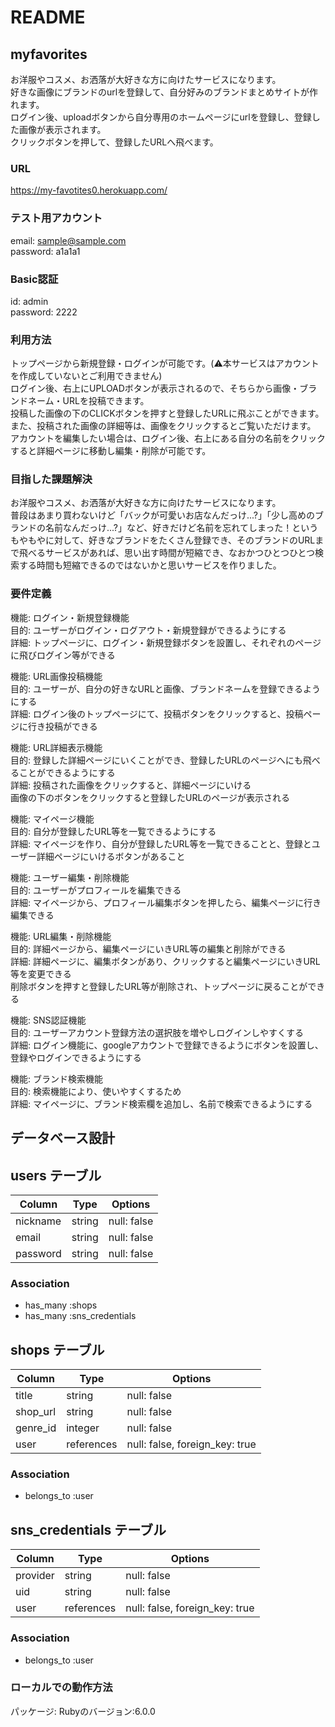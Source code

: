 # README

## myfavorites
お洋服やコスメ、お洒落が大好きな方に向けたサービスになります。
<br>好きな画像にブランドのurlを登録して、自分好みのブランドまとめサイトが作れます。
<br>ログイン後、uploadボタンから自分専用のホームページにurlを登録し、登録した画像が表示されます。
<br>クリックボタンを押して、登録したURLへ飛べます。

### URL
https://my-favotites0.herokuapp.com/

### テスト用アカウント
email: sample@sample.com
<br>password: a1a1a1

### Basic認証
id: admin
<br>password: 2222

### 利用方法
トップページから新規登録・ログインが可能です。(⚠︎本サービスはアカウントを作成していないとご利用できません)
<br>ログイン後、右上にUPLOADボタンが表示されるので、そちらから画像・ブランドネーム・URLを投稿できます。
<br>投稿した画像の下のCLICKボタンを押すと登録したURLに飛ぶことができます。また、投稿された画像の詳細等は、画像をクリックするとご覧いただけます。
<br>アカウントを編集したい場合は、ログイン後、右上にある自分の名前をクリックすると詳細ページに移動し編集・削除が可能です。

### 目指した課題解決
お洋服やコスメ、お洒落が大好きな方に向けたサービスになります。
<br>普段はあまり買わないけど「バックが可愛いお店なんだっけ...?」「少し高めのブランドの名前なんだっけ...?」など、好きだけど名前を忘れてしまった！というもやもやに対して、好きなブランドをたくさん登録でき、そのブランドのURLまで飛べるサービスがあれば、思い出す時間が短縮でき、なおかつひとつひとつ検索する時間も短縮できるのではないかと思いサービスを作りました。

### 要件定義
機能: ログイン・新規登録機能
<br>目的: ユーザーがログイン・ログアウト・新規登録ができるようにする
<br>詳細: トップページに、ログイン・新規登録ボタンを設置し、それぞれのページに飛びログイン等ができる

機能: URL画像投稿機能
<br>目的: ユーザーが、自分の好きなURLと画像、ブランドネームを登録できるようにする
<br>詳細: ログイン後のトップページにて、投稿ボタンをクリックすると、投稿ページに行き投稿ができる

機能: URL詳細表示機能
<br>目的: 登録した詳細ページにいくことができ、登録したURLのページへにも飛べることができるようにする
<br>詳細: 投稿された画像をクリックすると、詳細ページにいける
<br>画像の下のボタンをクリックすると登録したURLのページが表示される

機能: マイページ機能
<br>目的: 自分が登録したURL等を一覧できるようにする
<br>詳細: マイページを作り、自分が登録したURL等を一覧できることと、登録とユーザー詳細ページにいけるボタンがあること

機能: ユーザー編集・削除機能
<br>目的: ユーザーがプロフィールを編集できる
<br>詳細: マイページから、プロフィール編集ボタンを押したら、編集ページに行き編集できる

機能:  URL編集・削除機能
<br>目的: 詳細ページから、編集ページにいきURL等の編集と削除ができる
<br>詳細: 詳細ページに、編集ボタンがあり、クリックすると編集ページにいきURL等を変更できる
<br>削除ボタンを押すと登録したURL等が削除され、トップページに戻ることができる

機能: SNS認証機能
<br>目的: ユーザーアカウント登録方法の選択肢を増やしログインしやすくする
<br>詳細: ログイン機能に、googleアカウントで登録できるようにボタンを設置し、登録やログインできるようにする

機能: ブランド検索機能
<br>目的: 検索機能により、使いやすくするため
<br>詳細: マイページに、ブランド検索欄を追加し、名前で検索できるようにする

## データベース設計

## users テーブル

| Column   | Type   | Options     |
| -------- | ------ | ----------- |
| nickname | string | null: false |
| email    | string | null: false |
| password | string | null: false |

### Association

- has_many :shops
- has_many :sns_credentials

## shops テーブル

| Column   | Type       | Options     |
| -------- | ---------- | ----------- |
| title    | string     | null: false |
| shop_url | string     | null: false |
| genre_id | integer     | null: false |
| user     | references | null: false, foreign_key: true |

### Association

- belongs_to :user

## sns_credentials テーブル
| Column   | Type       | Options     |
| -------- | ---------- | ----------- |
| provider | string     | null: false |
| uid      | string     | null: false |
| user     | references | null: false, foreign_key: true |

### Association

- belongs_to :user

### ローカルでの動作方法
パッケージ: 
Rubyのバージョン:6.0.0
